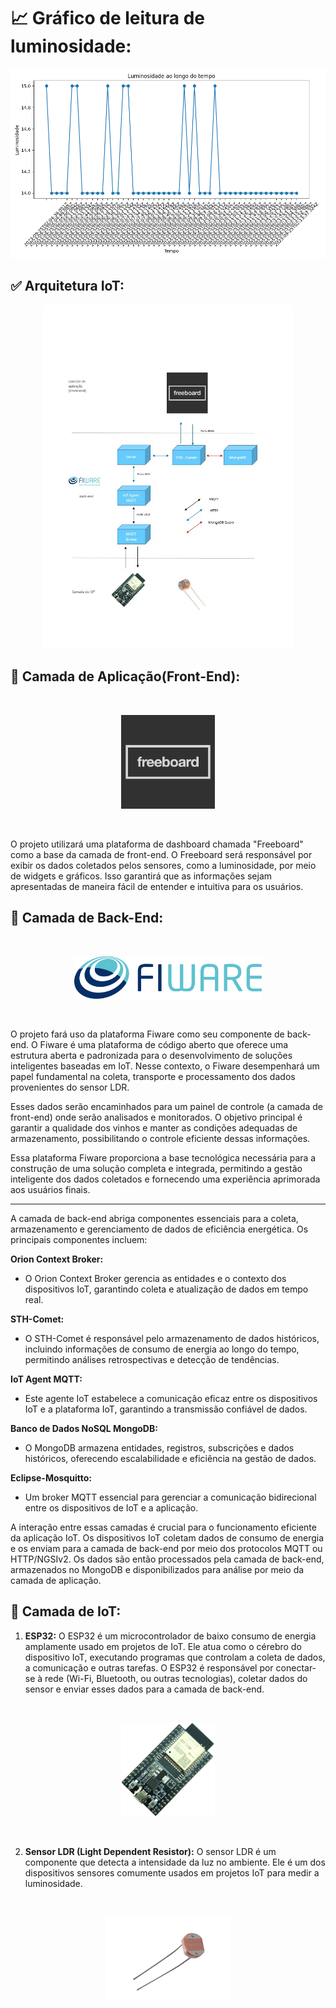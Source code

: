 # 📈 Gráfico de leitura de luminosidade: 
<p align="center">
  <img src="./assets/image.png" width="600">
</p>


## ✅ Arquitetura IoT: 
<p align="center">
  <img src="./assets/image-1.png" width="400">
</p>


## 🔗 Camada de Aplicação(Front-End):

<br>

<p align="center">
  <img src="./assets/image-2.png" width="150">
</p>

<br>

O projeto utilizará uma plataforma de dashboard chamada "Freeboard" como a base da camada de front-end. O Freeboard será responsável por exibir os dados coletados pelos sensores, como a luminosidade, por meio de widgets e gráficos. Isso garantirá que as informações sejam apresentadas de maneira fácil de entender e intuitiva para os usuários.

## 🔗 Camada de Back-End:


<br>

<p align="center">
  <img src="./assets/image-5.png" width="300">
</p>

<br>


O projeto fará uso da plataforma Fiware como seu componente de back-end. O Fiware é uma plataforma de código aberto que oferece uma estrutura aberta e padronizada para o desenvolvimento de soluções inteligentes baseadas em IoT. Nesse contexto, o Fiware desempenhará um papel fundamental na coleta, transporte e processamento dos dados provenientes do sensor LDR.

Esses dados serão encaminhados para um painel de controle (a camada de front-end) onde serão analisados e monitorados. O objetivo principal é garantir a qualidade dos vinhos e manter as condições adequadas de armazenamento, possibilitando o controle eficiente dessas informações.

Essa plataforma Fiware proporciona a base tecnológica necessária para a construção de uma solução completa e integrada, permitindo a gestão inteligente dos dados coletados e fornecendo uma experiência aprimorada aos usuários finais.

---

A camada de back-end abriga componentes essenciais para a coleta, armazenamento e gerenciamento de dados de eficiência energética. Os principais componentes incluem:

**Orion Context Broker:**
- O Orion Context Broker gerencia as entidades e o contexto dos dispositivos IoT, garantindo coleta 	e atualização de dados em tempo real.

**STH-Comet:**
- O STH-Comet é responsável pelo armazenamento de dados históricos, incluindo informações de 	consumo de energia ao longo do tempo, permitindo análises retrospectivas e detecção de 	tendências. 

**IoT Agent MQTT:**
- Este agente IoT estabelece a comunicação eficaz entre os dispositivos IoT e a plataforma IoT, 	garantindo a transmissão confiável de dados.

**Banco de Dados NoSQL MongoDB:**
- O MongoDB armazena entidades, registros, subscrições e dados históricos, oferecendo 	escalabilidade e eficiência na gestão de dados.

**Eclipse-Mosquitto:**
- Um broker MQTT essencial para gerenciar a comunicação bidirecional entre os dispositivos de IoT e a aplicação.

A interação entre essas camadas é crucial para o funcionamento eficiente da aplicação IoT. Os dispositivos IoT coletam dados de consumo de energia e os enviam para a camada de back-end por meio dos protocolos MQTT ou HTTP/NGSIv2. Os dados são então processados pela camada de back-end, armazenados no MongoDB e disponibilizados para análise por meio da camada de aplicação.

## 🔗 Camada de IoT:

1. **ESP32:** O ESP32 é um microcontrolador de baixo consumo de energia amplamente usado em projetos de IoT. Ele atua como o cérebro do dispositivo IoT, executando programas que controlam a coleta de dados, a comunicação e outras tarefas. O ESP32 é responsável por conectar-se à rede (Wi-Fi, Bluetooth, ou outras tecnologias), coletar dados do sensor e enviar esses dados para a camada de back-end.

<br>

<p align="center">
  <img src="./assets/image-4.png" width="150">
</p>

<br>

2. **Sensor LDR (Light Dependent Resistor):** O sensor LDR é um componente que detecta a intensidade da luz no ambiente. Ele é um dos dispositivos sensores comumente usados em projetos IoT para medir a luminosidade. 

<br>

<p align="center">
  <img src="./assets/image-3.png" width="200">
</p>